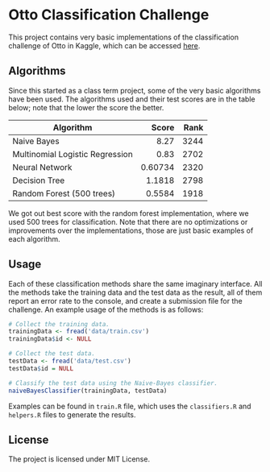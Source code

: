 # Otto Classification Challenge

This project contains very basic implementations of the classification challenge of Otto in Kaggle, which can be accessed [here](https://www.kaggle.com/c/otto-group-product-classification-challenge).

## Algorithms
Since this started as a class term project, some of the very basic algorithms have been used. The algorithms used and their test scores are in the table below; note that the lower the score the better.

| Algorithm     | Score | Rank  |
| ------------- |------:| -----:|
| Naive Bayes   | 8.27  | 3244 |
| Multinomial Logistic Regression | 0.83 | 2702 |
| Neural Network | 0.60734 | 2320 |
| Decision Tree | 1.1818 | 2798 |
| Random Forest (500 trees) | 0.5584 | 1918 |

We got out best score with the random forest implementation, where we used 500 trees for classification. Note that there are no optimizations or improvements over the implementations, those are just basic examples of each algorithm.

## Usage
Each of these classification methods share the same imaginary interface. All the methods take the training data and the test data as the result, all of them report an error rate to the console, and create a submission file for the challenge. An example usage of the methods is as follows:

```R
# Collect the training data.
trainingData <- fread('data/train.csv')
trainingData$id <- NULL

# Collect the test data.
testData <- fread('data/test.csv')
testData$id = NULL

# Classify the test data using the Naive-Bayes classifier.
naiveBayesClassifier(trainingData, testData)
```

Examples can be found in `train.R` file, which uses the `classifiers.R` and `helpers.R` files to generate the results.

## License
The project is licensed under MIT License.